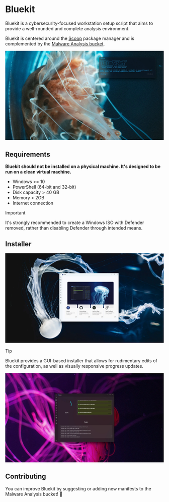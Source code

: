 # Bluekit

Bluekit is a cybersecurity-focused workstation setup script that aims to provide a well-rounded and complete analysis environment. 

Bluekit is centered around the [Scoop](https://scoop.sh/) package manager and is complemented by the [Malware Analysis bucket](https://github.com/Donaldduck8/malware-analysis-bucket).

<p align="center">
  <img src="img/hero_2.webp" alt="Bluekit Hero 1" width="600">
</p>

## Requirements
**Bluekit should not be installed on a physical machine. It's designed to be run on a clean virtual machine.**

* Windows >= 10
* PowerShell (64-bit and 32-bit)
* Disk capacity > 40 GB
* Memory > 2GB
* Internet connection

> [!IMPORTANT]
> It's strongly recommended to create a Windows ISO with Defender removed, rather than disabling Defender through intended means.

## Installer

<p align="center">
  <img src="img/installer_1.webp" alt="Bluekit Hero 1" width="600">
</p>

> [!TIP]
> Bluekit provides a GUI-based installer that allows for rudimentary edits of the configuration, as well as visually responsive progress updates.

<p align="center">
  <img src="img/installer_2.webp" alt="Bluekit Hero 1" width="600">
</p>

## Contributing

You can improve Bluekit by suggesting or adding new manifests to the Malware Analysis bucket! 💙
